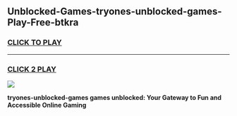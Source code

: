 
## Unblocked-Games-tryones-unblocked-games-Play-Free-btkra
<h3>
<a href="https://premium76.site?title=tryones-unblocked-games&ref=15A">CLICK TO PLAY</a></h3>
<hr>

<h3>
<a href="https://premium76.site?title=tryones-unblocked-games&ref=15A">CLICK 2 PLAY</a>
  
</h3>

<a href="https://premium76.site?title=tryones-unblocked-games&ref=15A"><img src="https://clearcache.store/games.png"></a>


**tryones-unblocked-games games unblocked: Your Gateway to Fun and Accessible Online Gaming**
